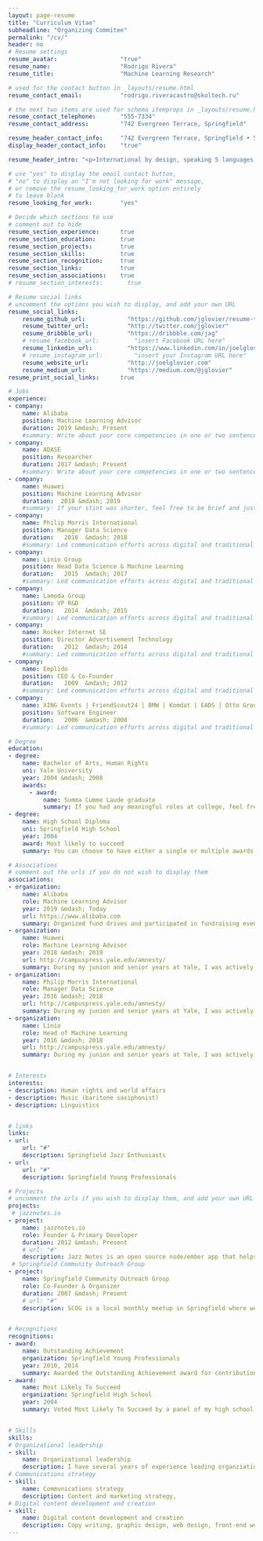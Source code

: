 ```yaml
---
layout: page-resume
title: "Curriculum Vitae"
subheadline: "Organizing Commitee"
permalink: "/cv/"
header: no
# Resume settings
resume_avatar:                  "true"
resume_name:                    "Rodrigo Rivera"
resume_title:                   "Machine Learning Research"

# used for the contact button in _layouts/resume.html
resume_contact_email:           "rodrigo.riveracastro@skoltech.ru"

# the next two items are used for schema itemprops in _layouts/resume.html
resume_contact_telephone:       "555-7334"
resume_contact_address:         "742 Evergreen Terrace, Springfield"

resume_header_contact_info:     "742 Evergreen Terrace, Springfield • 555-7334 • rodrigo.riveracastro@skoltech.ru"
display_header_contact_info:    "true"

resume_header_intro: "<p>International by design, speaking 5 languages, Rodrigo has worked on leadership roles in machine learning research and data science in South East Asia, the Americas and Europe with leading FMCG and Internet companies over the last 10 years. </p>"

# use "yes" to display the email contact button,
# "no" to display an "I'm not looking for work" message,
# or remove the resume_looking_for_work option entirely
# to leave blank
resume_looking_for_work:        "yes"

# Decide which sections to use
# comment out to hide
resume_section_experience:      true
resume_section_education:       true
resume_section_projects:        true
resume_section_skills:          true
resume_section_recognition:     true
resume_section_links:           true
resume_section_associations:    true
# resume_section_interests:       true

# Resume social links
# uncomment the options you wish to display, and add your own URL
resume_social_links:
    resume_github_url:            "https://github.com/jglovier/resume-template"
    resume_twitter_url:           "http://twitter.com/jglovier"
    resume_dribbble_url:          "https://dribbble.com/jag"
    # resume_facebook_url:          "insert Facebook URL here"
    resume_linkedin_url:          "https://www.linkedin.com/in/joelglovier"
    # resume_instagram_url:         "insert your Instagram URL here"
    resume_website_url:           "http://joelglovier.com"
    resume_medium_url:            "https://medium.com/@jglovier"
resume_print_social_links:      true

# Jobs
experience:
- company:
    name: Alibaba
    position: Machine Learning Advisor
    duration: 2019 &mdash; Present
    #summary: Write about your core competencies in one or two sentences describing your position. If you held the position for a long time, it could be a longer section, including a couple bullet points	<ul class="resume-item-list"><li>A project you are proud of</li><li>Another awesome project</li><li>or a team or department you worked with</li></ul>
- company:
    name: ADASE
    position: Researcher
    duration: 2017 &mdash; Present
    #summary: Write about your core competencies in one or two sentences describing your position. If you held the position for a long time, it could be a longer section, including a couple bullet points	<ul class="resume-item-list"><li>A project you are proud of</li><li>Another awesome project</li><li>or a team or department you worked with</li></ul>
- company:
    name: Huawei
    position: Machine Learning Advisor
    duration:  2018 &mdash; 2019
    #summary: If your stint was shorter, feel free to be brief and just call out the most meaningful points of your role. Be concise, and be meaninful. The person reading just needs enough to want to talk to you more about your experience.
- company:
    name: Philip Morris International
    position: Manager Data Science
    duration:   2016  &mdash; 2018
    #summary: Led communication efforts across digital and traditional media channels for marketing and public relations, internal communication strategies, and coordinated support programs for the recipients of the center's services.
- company:
    name: Linio Group
    position: Head Data Science & Machine Learning
    duration:   2015  &mdash; 2017
    #summary: Led communication efforts across digital and traditional media channels for marketing and public relations, internal communication strategies, and coordinated support programs for the recipients of the center's services.
- company:
    name: Lamoda Group
    position: VP R&D
    duration:   2014  &mdash; 2015
    #summary: Led communication efforts across digital and traditional media channels for marketing and public relations, internal communication strategies, and coordinated support programs for the recipients of the center's services.
- company:
    name: Rocker Internet SE
    position: Director Advertisement Technology
    duration:   2012  &mdash; 2014
    #summary: Led communication efforts across digital and traditional media channels for marketing and public relations, internal communication strategies, and coordinated support programs for the recipients of the center's services.
- company:
    name: Emplido
    position: CEO & Co-Founder
    duration:   2009  &mdash; 2012
    #summary: Led communication efforts across digital and traditional media channels for marketing and public relations, internal communication strategies, and coordinated support programs for the recipients of the center's services.
- company:
    name: XING Events | FriendScout24 | BMW | Komdat | EADS | Otto Group | Infiniti Auto
    position: Software Engineer
    duration:   2006  &mdash; 2008
    #summary: Led communication efforts across digital and traditional media channels for marketing and public relations, internal communication strategies, and coordinated support programs for the recipients of the center's services.

# Degree
education:
- degree:
    name: Bachelor of Arts, Human Rights
    uni: Yale University
    year: 2004 &mdash; 2008
    awards:
      - award:
          name: Summa Cumme Laude graduate
          summary: If you had any meaningful roles at college, feel free to write about them here
- degree:
    name: High School Diploma
    uni: Springfield High School
    year: 2004
    award: Most likely to succeed
    summary: You can choose to have either a single or multiple awards

# Associations
# comment out the urls if you do not wish to display them
associations:
- organization:
    name: Alibaba
    role: Machine Learning Advisor
    year: 2019 &mdash; Today
    url: https://www.alibaba.com
    summary: Organized fund drives and participated in fundraising events for the benefit of PETA's local Springfield operations.
- organization:
    name: Huawei
    role: Machine Learning Advisor
    year: 2018 &mdash; 2019
    url: http://campuspress.yale.edu/amnesty/
    summary: During my junion and senior years at Yale, I was actively involved in Yale Amnesty International where I helped facilitate our student organization communications through website maintenance, writing for our campus publication, and graphic design of related materials.
- organization:
    name: Philip Morris International
    role: Manager Data Science
    year: 2016 &mdash; 2018
    url: http://campuspress.yale.edu/amnesty/
    summary: During my junion and senior years at Yale, I was actively involved in Yale Amnesty International where I helped facilitate our student organization communications through website maintenance, writing for our campus publication, and graphic design of related materials.
- organization:
    name: Linio
    role: Head of Machine Learning
    year: 2016 &mdash; 2018
    url: http://campuspress.yale.edu/amnesty/
    summary: During my junion and senior years at Yale, I was actively involved in Yale Amnesty International where I helped facilitate our student organization communications through website maintenance, writing for our campus publication, and graphic design of related materials.


# Interests
interests:
- description: Human rights and world affairs
- description: Music (baritone saxiphonist)
- description: Linguistics


# links
links:
- url:
    url: "#"
    description: Springfield Jazz Enthusiasts
- url:
    url: "#"
    description: Springfield Young Professionals

# Projects
# uncomment the urls if you wish to display them, and add your own URL
projects:
 # jazznotes.io
- project:
    name: jazznotes.io
    role: Founder & Primary Developer
    duration: 2012 &mdash; Present
    # url: "#"
    description: Jazz Notes is an open source node/ember app that helps you keep track of your music compositions and new ideas.
 # Springfield Community Outreach Group
- project:
    name: Springfield Community Outreach Group
    role: Co-Founder & Organizer
    duration: 2007 &mdash; Present
    # url: "#"
    description: SCOG is a local monthly meetup in Springfield where we share opportunities to volunteer in the community and organize support for families and neighborhoods in need of assistance that the community can provide.


# Recognitions
recognitions:
- award:
    name: Outstanding Achievement
    organization: Springfield Young Professionals
    year: 2010, 2014
    summary: Awarded the Outstanding Achievement award for contributions made to the community and professional accomplishments.
- award:
    name: Most Likely To Succeed
    organization: Springfield High School
    year: 2004
    summary: Voted Most Likely To Succeed by a panel of my high school peers.


# Skills
skills:
# Organizational leadership
- skill:
    name: Organizational leadership
    description: I have several years of experience leading organziations from community groups to business departments. From public speaking, to mentoring, to coordination of people and events, I can lead in any context.
# Communications strategy
- skill:
    name: Communications strategy
    description: Content and marketing strategy,
# Digital content development and creation
- skill:
    name: Digital content development and creation
    description: Copy writing, graphic design, web design, front-end web development, print design
---
```




